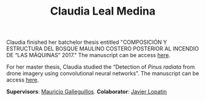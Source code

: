 ﻿---
# Display name
title: Claudia Leal Medina

# Full name (for SEO)
first_name: Claudia Verónica
last_name: Leal Medina

# Username (this should match the folder name)
authors:
  - Leal-Medina

# Is this the primary user of the site?
superuser: false

# Role/position
role: Alumini MSc Forests and Environment

# Organizations/Affiliations
organizations:
  - name: Universidad Austral de Chile
    url: ''

# Short bio (displayed in user profile at end of posts)
bio: My research interests include remote sensing forest and fires
interests:
  - Forest monitoring
  - Remote Sensing
  - Wildfire and climate change 

education:
  courses:
    - course: Magíster en Bosques y Medio Ambiente
      institution: Universidad Austral de Chile
      year: 2023
    - course: Ing. Recursos Naturales Renovables
      institution: Universidad de Chile
      year: 2020

    
# Social/Academic Networking
# For available icons, see: 
# For an email link, use "fas" icon pack, "envelope" icon, and a link in the
#   form "mailto:claudia.leal.med@gmail.com " or "#contact" for contact widget.
social:
  - icon: envelope
    icon_pack: fas
    link: 'mailto:claudia.leal.m@ug.uchile.cl'

# Link to a PDF of your resume/CV from the About widget.
# To enable, copy your resume/CV to `static/files/cv.pdf` and uncomment the lines below.
# - icon: cv
#   icon_pack: ai
#   link: files/cv.pdf

# Enter email to display Gravatar (if Gravatar enabled in Config)
email: ''

# Organizational groups that you belong to (for People widget)
#   Set this to `[]` or comment out if you are not using People widget.
user_groups:
  - Alumni
---


Claudia finished her batchelor thesis entitled "COMPOSICIÓN Y ESTRUCTURA DEL BOSQUE MAULINO COSTERO POSTERIOR AL INCENDIO DE “LAS MÁQUINAS” 2017." The manuscript can be access [here](https://drive.google.com/file/d/196bYC6WXv1WL3cHPgHUwPlhQzBQoezNV/view?usp=drive_link).

For her master thesis, Claudia studied the “Detection of _Pinus radiata_ from drone imagery using convolutional neural networks”. The manuscript can be access [here](https://drive.google.com/file/d/1gAnBA3jvTSWgYZjGdhWRtf_5-JEz-TF9/view?usp=drive_link).


**Supervisors**: [Mauricio Galleguillos](https://www.javierlopatin.com/author/mauricio-galleguillos/).
**Colaborator**: [Javier Lopatin](https://www.javierlopatin.com/author/javier-lopatin/)